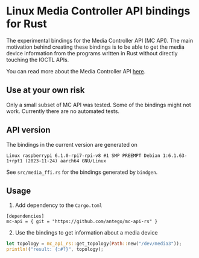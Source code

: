 # Linux Media Controller API bindings for Rust

The experimental bindings for the Media Controller API (MC API). The main motivation behind creating these bindings is to be able to get the media device information from the programs written in Rust without directly touching the IOCTL APIs.

You can read more about the Media Controller API [here](https://docs.kernel.org/userspace-api/media/mediactl/media-controller.html).

## Use at your own risk

Only a small subset of MC API was tested. Some of the bindings might not work. Currently there are no automated tests.

## API version

The bindings in the current version are generated on
```
Linux raspberrypi 6.1.0-rpi7-rpi-v8 #1 SMP PREEMPT Debian 1:6.1.63-1+rpt1 (2023-11-24) aarch64 GNU/Linux
```
See `src/media_ffi.rs` for the bindings generated by `bindgen`.

## Usage

1. Add dependency to the `Cargo.toml`
```
[dependencies]
mc-api = { git = "https://github.com/antego/mc-api-rs" }
```
2. Use the bindings to get information about a media device
```rust
let topology = mc_api_rs::get_topology(Path::new("/dev/media3"));
println!("result: {:#?}", topology);
```
